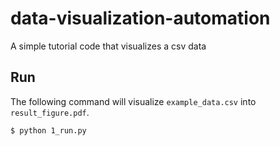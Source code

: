 # data-visualization-automation
A simple tutorial code that visualizes a csv data

## Run

The following command will visualize `example_data.csv` into `result_figure.pdf`.

```
$ python 1_run.py
```

